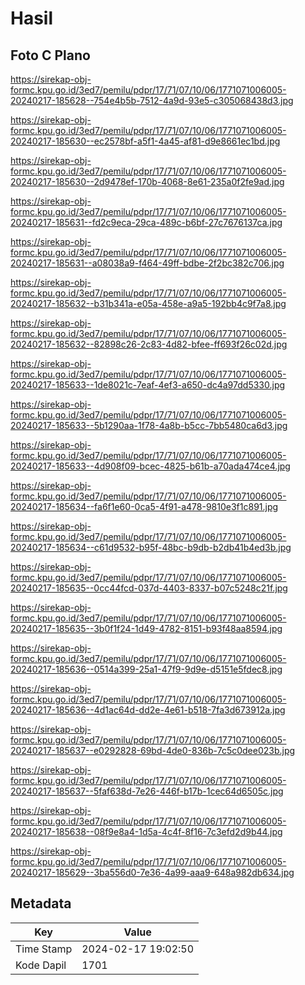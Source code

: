 # Hasil

## Foto C Plano

https://sirekap-obj-formc.kpu.go.id/3ed7/pemilu/pdpr/17/71/07/10/06/1771071006005-20240217-185628--754e4b5b-7512-4a9d-93e5-c305068438d3.jpg

https://sirekap-obj-formc.kpu.go.id/3ed7/pemilu/pdpr/17/71/07/10/06/1771071006005-20240217-185630--ec2578bf-a5f1-4a45-af81-d9e8661ec1bd.jpg

https://sirekap-obj-formc.kpu.go.id/3ed7/pemilu/pdpr/17/71/07/10/06/1771071006005-20240217-185630--2d9478ef-170b-4068-8e61-235a0f2fe9ad.jpg

https://sirekap-obj-formc.kpu.go.id/3ed7/pemilu/pdpr/17/71/07/10/06/1771071006005-20240217-185631--fd2c9eca-29ca-489c-b6bf-27c7676137ca.jpg

https://sirekap-obj-formc.kpu.go.id/3ed7/pemilu/pdpr/17/71/07/10/06/1771071006005-20240217-185631--a08038a9-f464-49ff-bdbe-2f2bc382c706.jpg

https://sirekap-obj-formc.kpu.go.id/3ed7/pemilu/pdpr/17/71/07/10/06/1771071006005-20240217-185632--b31b341a-e05a-458e-a9a5-192bb4c9f7a8.jpg

https://sirekap-obj-formc.kpu.go.id/3ed7/pemilu/pdpr/17/71/07/10/06/1771071006005-20240217-185632--82898c26-2c83-4d82-bfee-ff693f26c02d.jpg

https://sirekap-obj-formc.kpu.go.id/3ed7/pemilu/pdpr/17/71/07/10/06/1771071006005-20240217-185633--1de8021c-7eaf-4ef3-a650-dc4a97dd5330.jpg

https://sirekap-obj-formc.kpu.go.id/3ed7/pemilu/pdpr/17/71/07/10/06/1771071006005-20240217-185633--5b1290aa-1f78-4a8b-b5cc-7bb5480ca6d3.jpg

https://sirekap-obj-formc.kpu.go.id/3ed7/pemilu/pdpr/17/71/07/10/06/1771071006005-20240217-185633--4d908f09-bcec-4825-b61b-a70ada474ce4.jpg

https://sirekap-obj-formc.kpu.go.id/3ed7/pemilu/pdpr/17/71/07/10/06/1771071006005-20240217-185634--fa6f1e60-0ca5-4f91-a478-9810e3f1c891.jpg

https://sirekap-obj-formc.kpu.go.id/3ed7/pemilu/pdpr/17/71/07/10/06/1771071006005-20240217-185634--c61d9532-b95f-48bc-b9db-b2db41b4ed3b.jpg

https://sirekap-obj-formc.kpu.go.id/3ed7/pemilu/pdpr/17/71/07/10/06/1771071006005-20240217-185635--0cc44fcd-037d-4403-8337-b07c5248c21f.jpg

https://sirekap-obj-formc.kpu.go.id/3ed7/pemilu/pdpr/17/71/07/10/06/1771071006005-20240217-185635--3b0f1f24-1d49-4782-8151-b93f48aa8594.jpg

https://sirekap-obj-formc.kpu.go.id/3ed7/pemilu/pdpr/17/71/07/10/06/1771071006005-20240217-185636--0514a399-25a1-47f9-9d9e-d5151e5fdec8.jpg

https://sirekap-obj-formc.kpu.go.id/3ed7/pemilu/pdpr/17/71/07/10/06/1771071006005-20240217-185636--4d1ac64d-dd2e-4e61-b518-7fa3d673912a.jpg

https://sirekap-obj-formc.kpu.go.id/3ed7/pemilu/pdpr/17/71/07/10/06/1771071006005-20240217-185637--e0292828-69bd-4de0-836b-7c5c0dee023b.jpg

https://sirekap-obj-formc.kpu.go.id/3ed7/pemilu/pdpr/17/71/07/10/06/1771071006005-20240217-185637--5faf638d-7e26-446f-b17b-1cec64d6505c.jpg

https://sirekap-obj-formc.kpu.go.id/3ed7/pemilu/pdpr/17/71/07/10/06/1771071006005-20240217-185638--08f9e8a4-1d5a-4c4f-8f16-7c3efd2d9b44.jpg

https://sirekap-obj-formc.kpu.go.id/3ed7/pemilu/pdpr/17/71/07/10/06/1771071006005-20240217-185629--3ba556d0-7e36-4a99-aaa9-648a982db634.jpg


## Metadata

| Key        | Value               |
| ---------- | ------------------- |
| Time Stamp | 2024-02-17 19:02:50 |
| Kode Dapil | 1701                |



